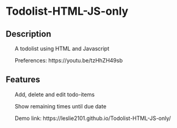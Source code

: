 # Todolist-HTML-JS-only

<h2> Description </h2>
<ol> A todolist using HTML and Javascript</ol>
<ol> Preferences: https://youtu.be/tzHhZH49sb </ol>

<h2> Features </h2>
<ol> Add, delete and edit todo-items </ol>
<ol> Show remaining times until due date </ol>
<ol> Demo link: https://leslie2101.github.io/Todolist-HTML-JS-only/ </ol>


